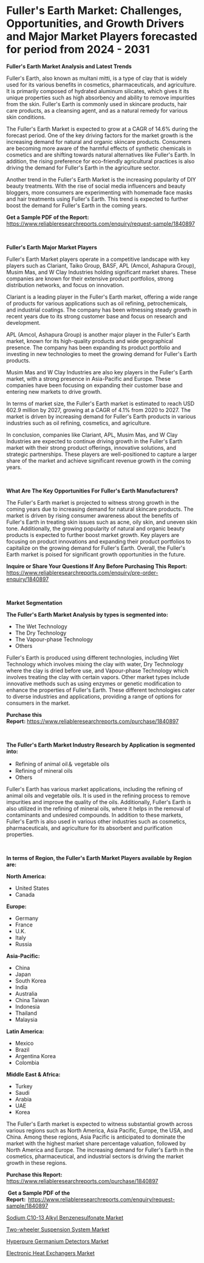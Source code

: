 <p><h1>Fuller's Earth Market: Challenges, Opportunities, and Growth Drivers and Major Market Players forecasted for period from 2024 - 2031</h1></p><p><strong>Fuller's Earth Market Analysis and Latest Trends</strong></p>
<p><p>Fuller's Earth, also known as multani mitti, is a type of clay that is widely used for its various benefits in cosmetics, pharmaceuticals, and agriculture. It is primarily composed of hydrated aluminum silicates, which gives it its unique properties such as high absorbency and ability to remove impurities from the skin. Fuller's Earth is commonly used in skincare products, hair care products, as a cleansing agent, and as a natural remedy for various skin conditions.</p><p>The Fuller's Earth Market is expected to grow at a CAGR of 14.6% during the forecast period. One of the key driving factors for the market growth is the increasing demand for natural and organic skincare products. Consumers are becoming more aware of the harmful effects of synthetic chemicals in cosmetics and are shifting towards natural alternatives like Fuller's Earth. In addition, the rising preference for eco-friendly agricultural practices is also driving the demand for Fuller's Earth in the agriculture sector.</p><p>Another trend in the Fuller's Earth Market is the increasing popularity of DIY beauty treatments. With the rise of social media influencers and beauty bloggers, more consumers are experimenting with homemade face masks and hair treatments using Fuller's Earth. This trend is expected to further boost the demand for Fuller's Earth in the coming years.</p></p>
<p><strong>Get a Sample PDF of the Report:&nbsp;</strong> <a href="https://www.reliableresearchreports.com/enquiry/request-sample/1840897">https://www.reliableresearchreports.com/enquiry/request-sample/1840897</a></p>
<p>&nbsp;</p>
<p><strong>Fuller's Earth Major Market Players</strong></p>
<p><p>Fuller's Earth Market players operate in a competitive landscape with key players such as Clariant, Taiko Group, BASF, APL (Amcol, Ashapura Group), Musim Mas, and W Clay Industries holding significant market shares. These companies are known for their extensive product portfolios, strong distribution networks, and focus on innovation.</p><p>Clariant is a leading player in the Fuller's Earth market, offering a wide range of products for various applications such as oil refining, petrochemicals, and industrial coatings. The company has been witnessing steady growth in recent years due to its strong customer base and focus on research and development.</p><p>APL (Amcol, Ashapura Group) is another major player in the Fuller's Earth market, known for its high-quality products and wide geographical presence. The company has been expanding its product portfolio and investing in new technologies to meet the growing demand for Fuller's Earth products.</p><p>Musim Mas and W Clay Industries are also key players in the Fuller's Earth market, with a strong presence in Asia-Pacific and Europe. These companies have been focusing on expanding their customer base and entering new markets to drive growth.</p><p>In terms of market size, the Fuller's Earth market is estimated to reach USD 602.9 million by 2027, growing at a CAGR of 4.1% from 2020 to 2027. The market is driven by increasing demand for Fuller's Earth products in various industries such as oil refining, cosmetics, and agriculture.</p><p>In conclusion, companies like Clariant, APL, Musim Mas, and W Clay Industries are expected to continue driving growth in the Fuller's Earth market with their strong product offerings, innovative solutions, and strategic partnerships. These players are well-positioned to capture a larger share of the market and achieve significant revenue growth in the coming years.</p></p>
<p>&nbsp;</p>
<p><strong>What Are The Key Opportunities For Fuller's Earth Manufacturers?</strong></p>
<p><p>The Fuller's Earth market is projected to witness strong growth in the coming years due to increasing demand for natural skincare products. The market is driven by rising consumer awareness about the benefits of Fuller's Earth in treating skin issues such as acne, oily skin, and uneven skin tone. Additionally, the growing popularity of natural and organic beauty products is expected to further boost market growth. Key players are focusing on product innovations and expanding their product portfolios to capitalize on the growing demand for Fuller's Earth. Overall, the Fuller's Earth market is poised for significant growth opportunities in the future.</p></p>
<p><strong>Inquire or Share Your Questions If Any Before Purchasing This Report:</strong> <a href="https://www.reliableresearchreports.com/enquiry/pre-order-enquiry/1840897">https://www.reliableresearchreports.com/enquiry/pre-order-enquiry/1840897</a></p>
<p>&nbsp;</p>
<p><strong>Market Segmentation</strong></p>
<p><strong>The Fuller's Earth Market Analysis by types is segmented into:</strong></p>
<p><ul><li>The Wet Technology</li><li>The Dry Technology</li><li>The Vapour-phase Technology</li><li>Others</li></ul></p>
<p><p>Fuller's Earth is produced using different technologies, including Wet Technology which involves mixing the clay with water, Dry Technology where the clay is dried before use, and Vapour-phase Technology which involves treating the clay with certain vapors. Other market types include innovative methods such as using enzymes or genetic modification to enhance the properties of Fuller's Earth. These different technologies cater to diverse industries and applications, providing a range of options for consumers in the market.</p></p>
<p><strong>Purchase this Report:&nbsp;</strong><a href="https://www.reliableresearchreports.com/purchase/1840897">https://www.reliableresearchreports.com/purchase/1840897</a></p>
<p>&nbsp;</p>
<p><strong>The Fuller's Earth Market Industry Research by Application is segmented into:</strong></p>
<p><ul><li>Refining of animal oil＆ vegetable oils</li><li>Refining of mineral oils</li><li>Others</li></ul></p>
<p><p>Fuller's Earth has various market applications, including the refining of animal oils and vegetable oils. It is used in the refining process to remove impurities and improve the quality of the oils. Additionally, Fuller's Earth is also utilized in the refining of mineral oils, where it helps in the removal of contaminants and undesired compounds. In addition to these markets, Fuller's Earth is also used in various other industries such as cosmetics, pharmaceuticals, and agriculture for its absorbent and purification properties.</p></p>
<p>&nbsp;</p>
<p><strong>In terms of Region, the Fuller's Earth Market Players available by Region are:</strong></p>
<p>
    <p> <strong> North America: </strong>
        <ul>
            <li>United States</li>
            <li>Canada</li>
        </ul>
        </p> 
    <p> <strong> Europe: </strong>
        <ul>
            <li>Germany</li>
            <li>France</li>
            <li>U.K.</li>
            <li>Italy</li>
            <li>Russia</li>
        </ul>
        </p> 
    <p> <strong> Asia-Pacific: </strong>
        <ul>
            <li>China</li>
            <li>Japan</li>
            <li>South Korea</li>
            <li>India</li>
            <li>Australia</li>
            <li>China Taiwan</li>
            <li>Indonesia</li>
            <li>Thailand</li>
            <li>Malaysia</li>
        </ul>
        </p> 
    <p> <strong> Latin America: </strong>
        <ul>
            <li>Mexico</li>
            <li>Brazil</li>
            <li>Argentina Korea</li>
            <li>Colombia</li>
        </ul>
        </p> 
    <p> <strong> Middle East & Africa: </strong>
        <ul>
            <li>Turkey</li>
            <li>Saudi</li>
            <li>Arabia</li>
            <li>UAE</li>
            <li>Korea</li>
        </ul>
    </p>
    </p>
<p><p>The Fuller's Earth market is expected to witness substantial growth across various regions such as North America, Asia Pacific, Europe, the USA, and China. Among these regions, Asia Pacific is anticipated to dominate the market with the highest market share percentage valuation, followed by North America and Europe. The increasing demand for Fuller's Earth in the cosmetics, pharmaceutical, and industrial sectors is driving the market growth in these regions.</p></p>
<p><strong>Purchase this Report: </strong><a href="https://www.reliableresearchreports.com/purchase/1840897">https://www.reliableresearchreports.com/purchase/1840897</a></p>
<p>&nbsp;<strong>Get a Sample PDF of the Report:&nbsp;&nbsp;</strong><a href="https://www.reliableresearchreports.com/enquiry/request-sample/1840897">https://www.reliableresearchreports.com/enquiry/request-sample/1840897</a></p>
<p><strong></strong></p>
<p><p><a href="https://view.publitas.com/reportprime-1/sodium-c10-13-alkyl-benzenesulfonate-market-size-market-share-and-global-market-analysis-report-2024-2031/">Sodium C10-13 Alkyl Benzenesulfonate Market</a></p><p><a href="https://zircon-bluebell-299.notion.site/Two-wheeler-Suspension-System-Market-Offer-Valuable-Insights-into-Market-Size-Market-Share-Market--a59d70903a8b4ef6aa4709dedba50f92">Two-wheeler Suspension System Market</a></p><p><a href="https://view.publitas.com/reportprime-1/hyperpure-germanium-detectors-market-size-and-growth-market-segmentation-regional-and-country-breakdowns-and-market-trends-for-period-from-2024-2031/">Hyperpure Germanium Detectors Market</a></p><p><a href="https://view.publitas.com/reportprime-1/electronic-heat-exchangers-market-size-market-trends-and-growth-outlook-forecasted-for-period-from-2024-to-2031/">Electronic Heat Exchangers Market</a></p></p>
